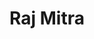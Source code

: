 ---
title: Raj Mitra
weight: 2
description: Content & PR
taxonomies:
    people: [raj_mitra]
    memberships: [team]
extra:
    imgPath: raj_mitra.jpeg
    organizations: [threefold_foundation]
    countries: [India]
    cities: []
    private: 0
    socialLinks: {
        LinkedIn: 
    }
---